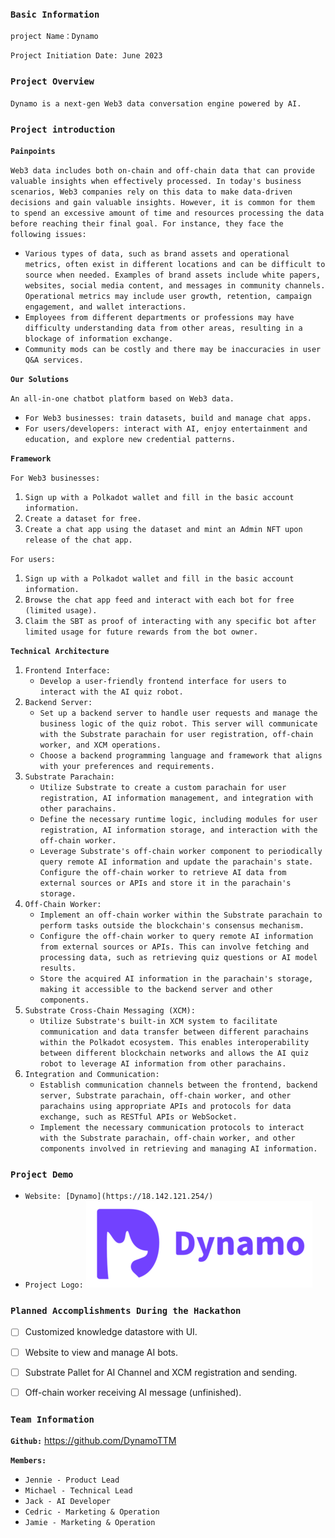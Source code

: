 ### `Basic Information`

`project Name：Dynamo`

`Project Initiation Date: June 2023`

### `Project Overview`

`Dynamo is a next-gen Web3 data conversation engine powered by AI.` 

### **`Project introduction`**

**`Painpoints`**

`Web3 data includes both on-chain and off-chain data that can provide valuable insights when effectively processed. In today's business scenarios, Web3 companies rely on this data to make data-driven decisions and gain valuable insights. However, it is common for them to spend an excessive amount of time and resources processing the data before reaching their final goal. For instance, they face the following issues:`

- `Various types of data, such as brand assets and operational metrics, often exist in different locations and can be difficult to source when needed. Examples of brand assets include white papers, websites, social media content, and messages in community channels. Operational metrics may include user growth, retention, campaign engagement, and wallet interactions.`
- `Employees from different departments or professions may have difficulty understanding data from other areas, resulting in a blockage of information exchange.`
- `Community mods can be costly and there may be inaccuracies in user Q&A services.`

**`Our Solutions`**

`An all-in-one chatbot platform based on Web3 data.`

- `For Web3 businesses: train datasets, build and manage chat apps.`
- `For users/developers: interact with AI, enjoy entertainment and education, and explore new credential patterns.`

**`Framework`**

`For Web3 businesses:`

1. `Sign up with a Polkadot wallet and fill in the basic account information.`
2. `Create a dataset for free.`
3. `Create a chat app using the dataset and mint an Admin NFT upon release of the chat app.`

`For users:`

1. `Sign up with a Polkadot wallet and fill in the basic account information.`
2. `Browse the chat app feed and interact with each bot for free (limited usage).`
3. `Claim the SBT as proof of interacting with any specific bot after limited usage for future rewards from the bot owner.`

**`Technical Architecture`**

1. `Frontend Interface:`
    - `Develop a user-friendly frontend interface for users to interact with the AI quiz robot.`
2. `Backend Server:`
    - `Set up a backend server to handle user requests and manage the business logic of the quiz robot. This server will communicate with the Substrate parachain for user registration, off-chain worker, and XCM operations.`
    - `Choose a backend programming language and framework that aligns with your preferences and requirements.`
3. `Substrate Parachain:`
    - `Utilize Substrate to create a custom parachain for user registration, AI information management, and integration with other parachains.`
    - `Define the necessary runtime logic, including modules for user registration, AI information storage, and interaction with the off-chain worker.`
    - `Leverage Substrate's off-chain worker component to periodically query remote AI information and update the parachain's state. Configure the off-chain worker to retrieve AI data from external sources or APIs and store it in the parachain's storage.`
4. `Off-Chain Worker:`
    - `Implement an off-chain worker within the Substrate parachain to perform tasks outside the blockchain's consensus mechanism.`
    - `Configure the off-chain worker to query remote AI information from external sources or APIs. This can involve fetching and processing data, such as retrieving quiz questions or AI model results.`
    - `Store the acquired AI information in the parachain's storage, making it accessible to the backend server and other components.`
5. `Substrate Cross-Chain Messaging (XCM):`
    - `Utilize Substrate's built-in XCM system to facilitate communication and data transfer between different parachains within the Polkadot ecosystem. This enables interoperability between different blockchain networks and allows the AI quiz robot to leverage AI information from other parachains.`
6. `Integration and Communication:`
    - `Establish communication channels between the frontend, backend server, Substrate parachain, off-chain worker, and other parachains using appropriate APIs and protocols for data exchange, such as RESTful APIs or WebSocket.`
    - `Implement the necessary communication protocols to interact with the Substrate parachain, off-chain worker, and other components involved in retrieving and managing AI information.`

### **`Project Demo`**

- `Website: [Dynamo](https://18.142.121.254/)`
- `Project Logo:`
    ![logo.png](./logo.png)

### **`Planned Accomplishments During the Hackathon`**

- [ ]  Customized knowledge datastore with UI.

- [ ]  Website to view and manage AI bots. 

- [ ]  Substrate Pallet for AI Channel and XCM registration and sending.

- [ ]  Off-chain worker receiving AI message (unfinished).

### **`Team Information`**

**`Github:`** https://github.com/DynamoTTM

**`Members:`**

- `Jennie - Product Lead`
- `Michael - Technical Lead`
- `Jack - AI Developer`
- `Cedric - Marketing & Operation`
- `Jamie - Marketing & Operation`
